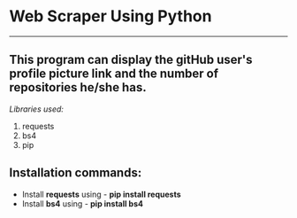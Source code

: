 # Web Scraper Using Python
---
This program can display the gitHub user's profile
picture link and the number of repositories he/she has.
---

*Libraries used:*

1. requests
2. bs4
3. pip

## Installation commands: 

- Install **requests** using - **pip install requests**
- Install **bs4** using - **pip install bs4**


